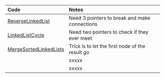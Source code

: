 | Code                                                   | Notes                                           |
|:-------------------------------------------------------|:------------------------------------------------|
| [ReverseLinkedList](ReverseLinkedList.cs)              | Need 3 pointers to break and make connections   |
| [LinkedListCycle](LinkedListCycle.cs)                  | Need two pointers to check if they ever meet    |
| [MergeSortedLinkedLists](MergeTwoSortedLinkedLists.cs) | Trick is to let the first node of the result go |
| []()                                                   | xxxxx                                           |
| []()                                                   | xxxxx                                           |